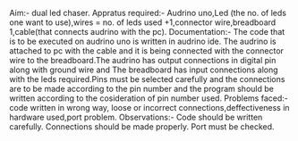 Aim:-  dual led chaser.
Appratus required:- Audrino uno,Led (the no. of leds one want to use),wires = no. of leds used +1,connector wire,breadboard 1,cable(that connects audrino with the pc).
Documentation:- The code that is to be executed on audrino uno is written in audrino ide. The audrino is attached to pc with the cable and it is being connected with the connector wire to the breadboard.The audrino has output connections in digital pin along with ground wire and The breadboard has input connections along with the leds required.Pins must be selected carefully and the connections are to be made according to the pin number and the program should be written according to the cosideration of pin number used.
Problems faced:-code written in wrong way, loose or incorrect connections,deffectiveness in hardware used,port problem.
Observations:- Code should be written carefully.
               Connections should be made properly.
               Port must be checked.
